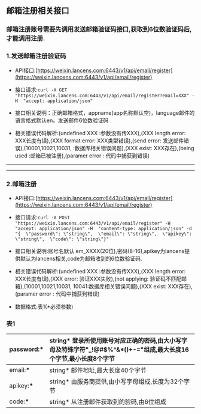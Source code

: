 ## 邮箱注册相关接口

### 邮箱注册账号需要先调用发送邮箱验证码接口,获取到6位数验证码后,才能调用注册.

### 1.发送邮箱注册验证码

* API接口:[https://weixin.lancens.com:6443/v1/api/email/register](https://weixin.lancens.com:6443/v1/api/email/register)

* 接口请求:`curl -X GET "https://weixin.lancens.com:6443/v1/api/email/register?email=XXX" -H  "accept: application/json"`

* 接口相关说明：正确邮箱格式，appname\(app名称默认空\)，language邮件的语言格式默认en。发送邮件6位数验证码

* 相关错误代码解析:\(undefined XXX :参数没有传XXX\),\(XXX length error: XXX长度有误\),\(XXX format error: XXX类型错误\),\(send error: 发送邮件错误\),\(10001,10021,10031, :数据库相关错误问题\),\(XXX exist: XXX存在\),\(being used :邮箱已被注册\),\(paramer error : 代码中捕获到错误\)

---

---

### 2.邮箱注册

* API接口:[https://weixin.lancens.com:6443/v1/api/email/register](https://weixin.lancens.com:6443/v1/api/email/register)

* 接口请求:`curl -X POST "https://weixin.lancens.com:6443/v1/api/email/register" -H  "accept: application/json" -H  "content-type: application/json" -d "{  \"password\": \"string\",  \"email\": \"string\",  \"apikey\": \"string\",  \"code\": \"string\"}"`

* 接口相关说明:账号名默认 em\_XXXX\(20位\),密码\(8-16\),apikey为lancens提供默认为lancens相关,code为邮箱收到的6位数验证码.

* 相关错误代码解析:\(undefined XXX :参数没有传XXX\),\(XXX length error: XXX长度有误\),\(XXX error: 验证XXX失败\),\(not applying: 验证码不匹配邮箱\),\(10001,10021,10031, 10041:数据库相关错误问题\),\(XXX exist: XXX存在\),\(paramer error : 代码中捕获到错误\)

* 数据格式:表1\(\*必须参数\)

### 表1

| password:**\*** | string\* 登录所使用账号对应正确的密码,由大小写字母及特殊字符"\_!@\#$%^&\*\(\)+-="组成,最大长度16个字节,最小长度8个字节 |
| :--- | :--- |
| email:**\*** | string\* 邮件地址,最大长度40个字节 |
| apikey:**\*** | string\* 由服务商提供,由小写字母组成,长度为32个字节 |
| code:**\*** | string\* 从注册邮件获取到的验码,由6位组成 |



